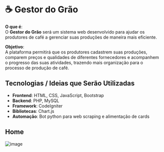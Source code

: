 # ☕ Gestor do Grão

**O que é**:  
O **Gestor do Grão** será um sistema web desenvolvido para ajudar os produtores de café a gerenciar suas produções de maneira mais eficiente.

**Objetivo**:  
A plataforma permitirá que os produtores cadastrem suas produções, comparem preços e qualidades de diferentes fornecedores e acompanhem o progresso das suas atividades, trazendo mais organização para o processo de produção de café.

## Tecnologias / Ideias que Serão Utilizadas
- **Frontend**: HTML, CSS, JavaScript, Bootstrap
- **Backend**: PHP, MySQL
- **Framework**: CodeIgniter
- **Bibliotecas**: Chart.js
- **Automação**: Bot python para web scraping e alimentação de cards

## Home

![image](https://github.com/user-attachments/assets/c2307c50-2e4f-4697-a238-a1b2cdced77c)
